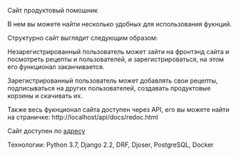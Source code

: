 Сайт продуктовый помошник

В нем вы можете найти несколько удобных для использования фукнций.

Структурно сайт выглядит следующим образом:

Незарегистрированный пользователь может зайти на фронтэнд сайта и посмотреть рецепты и пользователей, и зарегистрироваться, на этом его функционал заканчивается.

Зарегистрированный пользователь может добавлять свои рецепты, подписываться на других пользователей, создавать продуктовые корзины и скачивать их.

Также весь фукнционал сайта доступен через API, его вы можете найти на страничке: 
http://localhost/api/docs/redoc.html


Сайт доступен по [адресу](http://158.160.27.146/recipes)

Технологии:
Python 3.7, Django 2.2, DRF, Djoser, PostgreSQL, Docker